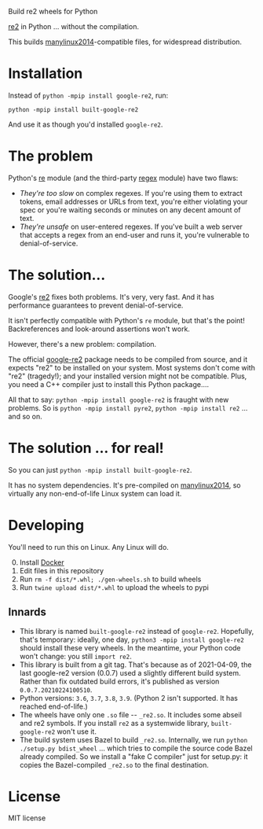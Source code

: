 Build re2 wheels for Python

[re2](https://github.com/google/re2) in Python ... without the compilation.

This builds [manylinux2014](https://www.python.org/dev/peps/pep-0599/)-compatible
files, for widespread distribution.

# Installation

Instead of `python -mpip install google-re2`, run:

```
python -mpip install built-google-re2
```

And use it as though you'd installed `google-re2`.

# The problem

Python's [re](https://docs.python.org/3/library/re.html) module (and the
third-party [regex](https://pypi.org/project/regex/) module) have two flaws:

* *They're too slow* on complex regexes. If you're using them to extract tokens,
  email addresses or URLs from text, you're either violating your spec or you're
  waiting seconds or minutes on any decent amount of text.
* *They're unsafe* on user-entered regexes. If you've built a web server that
  accepts a regex from an end-user and runs it, you're vulnerable to
  denial-of-service.

# The solution...

Google's [re2](https://github.com/google/re2) fixes both problems. It's very,
very fast. And it has performance guarantees to prevent denial-of-service.

It isn't perfectly compatible with Python's `re` module, but that's the point!
Backreferences and look-around assertions won't work.

However, there's a new problem: compilation.

The official [google-re2](https://pypi.org/project/google-re2/) package needs
to be compiled from source, and it expects "re2" to be installed on your system.
Most systems don't come with "re2" (tragedy!); and your installed version might
not be compatible. Plus, you need a C++ compiler just to install this Python
package....

All that to say: `python -mpip install google-re2` is fraught with new problems.
So is `python -mpip install pyre2`, `python -mpip install re2` ... and so on.

# The solution ... for real!

So you can just `python -mpip install built-google-re2`.

It has no system dependencies. It's pre-compiled on
[manylinux2014](https://www.python.org/dev/peps/pep-0599/), so virtually any
non-end-of-life Linux system can load it.

# Developing

You'll need to run this on Linux. Any Linux will do.

0. Install [Docker](https://docs.docker.com/get-docker/)
1. Edit files in this repository
2. Run `rm -f dist/*.whl; ./gen-wheels.sh` to build wheels
3. Run `twine upload dist/*.whl` to upload the wheels to pypi

## Innards

* This library is named `built-google-re2` instead of `google-re2`. Hopefully,
  that's temporary: ideally, one day, `python3 -mpip install google-re2` should
  install these very wheels. In the meantime, your Python code won't change: you
  still `import re2`.
* This library is built from a git tag. That's because as of 2021-04-09, the last
  google-re2 version (0.0.7) used a slightly different build system. Rather than
  fix outdated build errors, it's published as version `0.0.7.20210224100510`.
* Python versions: `3.6`, `3.7`, `3.8`, `3.9`. (Python 2 isn't supported. It has
  reached end-of-life.)
* The wheels have only one `.so` file -- `_re2.so`. It includes some abseil and
  re2 symbols. If you install `re2` as a systemwide library, `built-google-re2`
  won't use it.
* The build system uses Bazel to build `_re2.so`. Internally, we run
  `python ./setup.py bdist_wheel` ... which tries to compile the source code
  Bazel already compiled. So we install a "fake C compiler" just for setup.py:
  it copies the Bazel-compiled `_re2.so` to the final destination.

# License

MIT license
